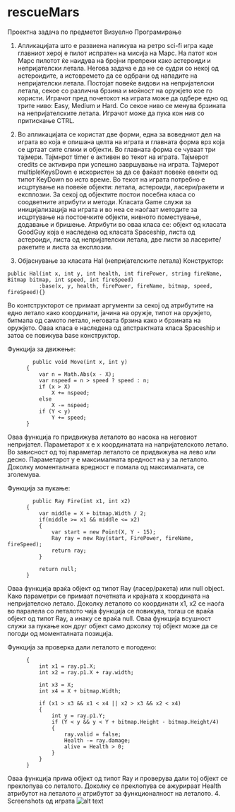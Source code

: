 # rescueMars
Проектна задача по предметот Визуелно Програмирање
1. Апликацијата што е развиена наликува на ретро sci-fi игра каде главниот херој е пилот испратен
на мисија на Марс. На патот кон Марс пилотот ќе наидува на бројни препреки како астероиди и непријателски летала.
Негова задача е да не се судри со некој од астероидите, а истовремето да се одбрани од нападите на непријателски летала. Постојат повеќе
видови на непријателски летала, секое со различна брзина и моќност на оружјето кое го користи. Играчот пред почетокот на играта може да одбере
едно од трите ниво: Easy, Medium и Hard. Со секое ниво се менува брзината на непријателските летала. Играчот може да пука кон нив со притискање CTRL.
2. Во апликацијата се користат две форми, една за воведниот дел на играта во која е опишана целта на играта и главната форма врз која се 
цртаат сите слики и објекти. Во главната форма се чуваат три тајмери. Тајмнрот timer е активен во текот на играта. Тајмерот credits се активира при успешно завршување на играта. Тајмерот multipleKeysDown е искористен за да се фаќаат повеќе евенти од типот KeyDown во исто време.
  Во текот на играта потребно е исцртување на повеќе објекти: летала, астероиди, ласери/ракети и експлозии. За секој од објектите постои посебна класа со соодветните атрибути и методи. Класата Game служи за иницијализација на играта и во неа се наоѓаат методите за исцртување на постоечките објекти, нивното поместување, додавање и бришење. Атрибути во оваа класa се: објект од класата GoodGuy која е наследена од класата Spaceship, листа од астероиди, листа од непријателски летала, две листи за ласерите/ракетите и листа за експлозии. 
  
  3. Објаснување за класата Hal (непријателските летала)
  Конструктор:
  ```
  public Hal(int x, int y, int health, int firePower, string fireName, Bitmap bitmap, int speed, int fireSpeed)
            :base(x, y, health, firePower, fireName, bitmap, speed, fireSpeed){}
```

  Во контструкторот се примаат аргументи за секој од атрибутите на едно летало како координати, јачина на оружје, типот на оружјето, битмапа од самото летало, неговата брзина како и брзината на оружјето. Оваа класа е наследена од апстрактната класа Spaceship и затоа се повикува base конструктор. 
  
  Функција за движење:
  ```
          public void Move(int x, int y)
        {
            var n = Math.Abs(x - X);
            var nspeed = n > speed ? speed : n;
            if (x > X)
                X += nspeed;
            else
                X -= nspeed;
            if (Y < y)
                Y += speed;
        }
```
  Оваа функција го придвижува леталото во насока на неговиот непријател. Параметарот x е x координатата на напријателското летало. Во зависност од тој параметар леталото се придвижува на лево или десно. Параметарот y е максималната вредност на y за леталото. Доколку моменталната вредност е помала од максималната, се зголемува.
  
  Функција за пукање:
  ```
          public Ray Fire(int x1, int x2)
        {
            var middle = X + bitmap.Width / 2;
            if(middle >= x1 && middle <= x2)
            {
                var start = new Point(X, Y - 15);
                Ray ray = new Ray(start, FirePower, fireName, fireSpeed);
                return ray;
            }

            return null;
        }
```
  Оваа функција враќа објект од типот Ray (ласер/ракета) или null object. Како параметри се примаат почетната и крајната x координата на непријателско летало. Доколку леталото со координати x1, x2 се наоѓа во паралела со леталото чија функција се повикува, тогаш се враќа објект од типот Ray, а инаку се враќа null. Оваа функција всушност служи за пукање кон друг објект само доколку тој објект може да се погоди од моменталната позиција.
  
  Функција за проверка дали леталото е погодено:
  ```public override void isHit(Ray ray)
        {
            int x1 = ray.p1.X;
            int x2 = ray.p1.X + ray.width;

            int x3 = X;
            int x4 = X + bitmap.Width;

            if (x1 > x3 && x1 < x4 || x2 > x3 && x2 < x4)
            {
                int y = ray.p1.Y;
                if (Y < y && y < Y + bitmap.Height - bitmap.Height/4)
                {
                    ray.valid = false;
                    Health -= ray.damage;
                    alive = Health > 0;
                }
            }
        }
```
  Оваа функција прима објект од типот Ray и проверува дали тој објект се преклопува со леталото. Доколку се преклопува се ажурираат Health атрибутот на леталото и атрибутот за функционалност на леталото. 
  4. Screenshots од играта
  ![alt text](http://prntscr.com/juz542)
  

